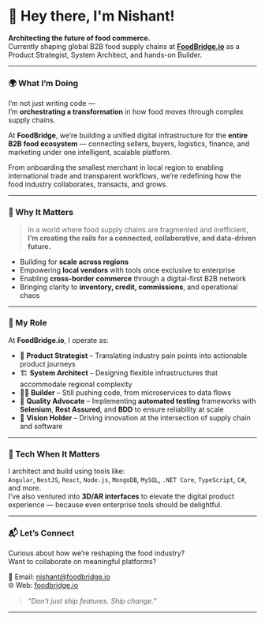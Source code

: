 # 👋 Hey there, I'm Nishant!

**Architecting the future of food commerce.**  
Currently shaping global B2B food supply chains at **[FoodBridge.io](https://foodbridge.io)** as a Product Strategist, System Architect, and hands-on Builder.

---

### 🌍 What I’m Doing

I’m not just writing code —  
I’m **orchestrating a transformation** in how food moves through complex supply chains.

At **FoodBridge**, we’re building a unified digital infrastructure for the **entire B2B food ecosystem** — connecting sellers, buyers, logistics, finance, and marketing under one intelligent, scalable platform.

From onboarding the smallest merchant in local region to enabling international trade and transparent workflows, we’re redefining how the food industry collaborates, transacts, and grows.

---

### 🚀 Why It Matters

> In a world where food supply chains are fragmented and inefficient,  
> **I’m creating the rails for a connected, collaborative, and data-driven future.**

- Building for **scale across regions**
- Empowering **local vendors** with tools once exclusive to enterprise
- Enabling **cross-border commerce** through a digital-first B2B network
- Bringing clarity to **inventory, credit, commissions**, and operational chaos

---

### 🧠 My Role

At **FoodBridge.io**, I operate as:

- 🧭 **Product Strategist** – Translating industry pain points into actionable product journeys  
- 🏗️ **System Architect** – Designing flexible infrastructures that accommodate regional complexity  
- 🧑‍💻 **Builder** – Still pushing code, from microservices to data flows
- 🧪 **Quality Advocate** – Implementing **automated testing** frameworks with **Selenium**, **Rest Assured**, and **BDD** to ensure reliability at scale
- 🧠 **Vision Holder** – Driving innovation at the intersection of supply chain and software  

---

### 🔬 Tech When It Matters

I architect and build using tools like:  
`Angular`, `NestJS`, `React`, `Node.js`, `MongoDB`, `MySQL`, `.NET Core`, `TypeScript`, `C#`, and more.  
I’ve also ventured into **3D/AR interfaces** to elevate the digital product experience — because even enterprise tools should be delightful.

---

### 📬 Let’s Connect

Curious about how we’re reshaping the food industry?  
Want to collaborate on meaningful platforms?

📧 Email: [nishant@foodbridge.io](mailto:nishantdevekar@gmail.com)  
🌐 Web: [foodbridge.io](https://foodbridge.io)  

> *“Don’t just ship features. Ship change.”*

---
